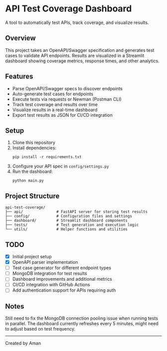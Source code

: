 # API Test Coverage Dashboard

A tool to automatically test APIs, track coverage, and visualize results.

## Overview

This project takes an OpenAPI/Swagger specification and generates test cases to validate API endpoints. 
Results are visualized in a Streamlit dashboard showing coverage metrics, response times, and other analytics.

## Features

- Parse OpenAPI/Swagger specs to discover endpoints
- Auto-generate test cases for endpoints
- Execute tests via requests or Newman (Postman CLI)
- Track test coverage and results over time
- Visualize results in a real-time dashboard
- Export test results as JSON for CI/CD integration

## Setup

1. Clone this repository
2. Install dependencies:
   ```
   pip install -r requirements.txt
   ```
3. Configure your API spec in `config/settings.py`
4. Run the dashboard:
   ```
   python main.py
   ```

## Project Structure

```
api-test-coverage/
├── api/               # FastAPI server for storing test results
├── config/            # Configuration files and settings
├── dashboard/         # Streamlit dashboard components
├── tests/             # Test generation and execution logic
└── utils/             # Helper functions and utilities
```

## TODO

- [x] Initial project setup
- [x] OpenAPI parser implementation
- [ ] Test case generator for different endpoint types
- [ ] MongoDB integration for test results
- [ ] Dashboard improvements and additional metrics
- [ ] CI/CD integration with GitHub Actions
- [ ] Add authentication support for APIs requiring auth

## Notes

Still need to fix the MongoDB connection pooling issue when running tests in parallel.
The dashboard currently refreshes every 5 minutes, might need to adjust based on test frequency.

---

Created by Aman 